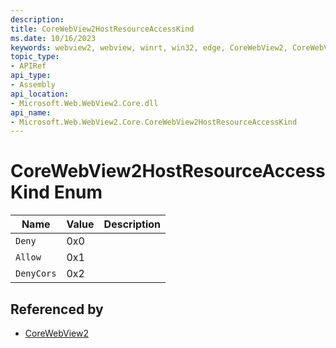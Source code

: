 ```yaml
---
description: 
title: CoreWebView2HostResourceAccessKind
ms.date: 10/16/2023
keywords: webview2, webview, winrt, win32, edge, CoreWebView2, CoreWebView2Controller, browser control, edge html, CoreWebView2HostResourceAccessKind
topic_type:
- APIRef
api_type:
- Assembly
api_location:
- Microsoft.Web.WebView2.Core.dll
api_name:
- Microsoft.Web.WebView2.Core.CoreWebView2HostResourceAccessKind
---
```


# CoreWebView2HostResourceAccessKind Enum

| Name |  Value | Description |
|--|--|--|
|`Deny` | 0x0  |  |
|`Allow` | 0x1  |  |
|`DenyCors` | 0x2  |  |


## Referenced by

- [CoreWebView2](corewebview2.md)
